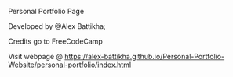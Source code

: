 Personal Portfolio Page

Developed by @Alex Battikha;

Credits go to FreeCodeCamp

Visit webpage @ https://alex-battikha.github.io/Personal-Portfolio-Website/personal-portfolio/index.html
